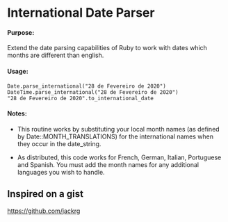 # International Date Parser


#### Purpose:
Extend the date parsing capabilities of Ruby to work with dates which months are different than english.

#### Usage:
```
Date.parse_international("28 de Fevereiro de 2020")
DateTime.parse_international("28 de Fevereiro de 2020")
"28 de Fevereiro de 2020".to_international_date
```

#### Notes:
 * This routine works by substituting your local month names (as defined by Date::MONTH_TRANSLATIONS) for the
    international names when they occur in the date_string.
 + As distributed, this code works for French, German, Italian, Portuguese and Spanish.  You must add the month
    names for any additional languages you wish to handle.

## Inspired on a gist
https://github.com/jackrg
